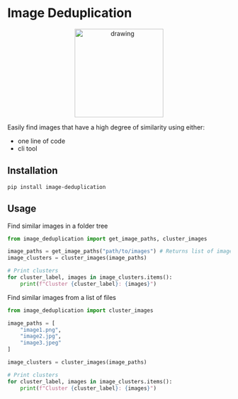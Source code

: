 # Image Deduplication

<div style="text-align:center">
    <img src="media/logo.webp" alt="drawing" style="width:200px;"/>
</div>

Easily find images that have a high degree of similarity using either:
- one line of code
- cli tool

## Installation
```
pip install image-deduplication
```

## Usage

Find similar images in a folder tree
```python
from image_deduplication import get_image_paths, cluster_images

image_paths = get_image_paths("path/to/images") # Returns list of image paths
image_clusters = cluster_images(image_paths)

# Print clusters
for cluster_label, images in image_clusters.items():
    print(f"Cluster {cluster_label}: {images}")
```

Find similar images from a list of files
```python
from image_deduplication import cluster_images

image_paths = [
    "image1.png",
    "image2.jpg",
    "image3.jpeg"
]

image_clusters = cluster_images(image_paths)

# Print clusters
for cluster_label, images in image_clusters.items():
    print(f"Cluster {cluster_label}: {images}")
```